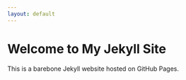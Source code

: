 ```yaml
---
layout: default
---
```


# Welcome to My Jekyll Site

This is a barebone Jekyll website hosted on GitHub Pages.
